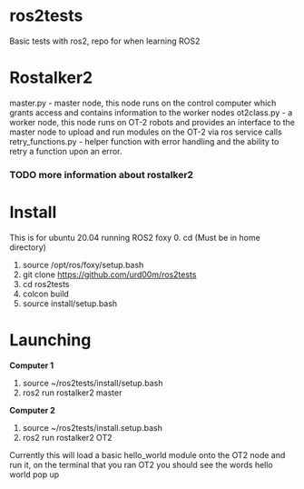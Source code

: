 # ros2tests
Basic tests with ros2, repo for when learning ROS2

# Rostalker2
master.py - master node, this node runs on the control computer which grants access and contains information to the worker nodes
ot2class.py - a worker node, this node runs on OT-2 robots and provides an interface to the master node to upload and run modules on the OT-2 via ros service calls
retry_functions.py - helper function with error handling and the ability to retry a function upon an error. 

### TODO more information about rostalker2

# Install 
This is for ubuntu 20.04 running ROS2 foxy
0. cd (Must be in home directory)
1. source /opt/ros/foxy/setup.bash
2. git clone https://github.com/urd00m/ros2tests
3. cd ros2tests
4. colcon build 
5. source install/setup.bash

# Launching 
**Computer 1**
1. source ~/ros2tests/install/setup.bash
2. ros2 run rostalker2 master

**Computer 2**
1. source ~/ros2tests/install.setup.bash
2. ros2 run rostalker2 OT2

Currently this will load a basic hello_world module onto the OT2 node and run it, on the terminal that you ran OT2 you should see the words hello world pop up 
